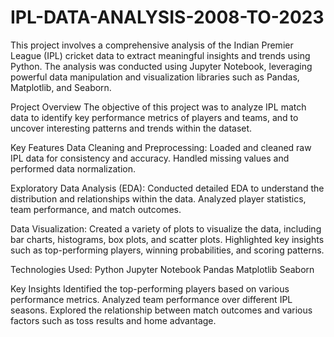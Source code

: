 # IPL-DATA-ANALYSIS-2008-TO-2023
This project involves a comprehensive analysis of the Indian Premier League (IPL) cricket data to extract meaningful insights and trends using Python. The analysis was conducted using Jupyter Notebook, leveraging powerful data manipulation and visualization libraries such as Pandas, Matplotlib, and Seaborn.

Project Overview
The objective of this project was to analyze IPL match data to identify key performance metrics of players and teams, and to uncover interesting patterns and trends within the dataset.

Key Features
Data Cleaning and Preprocessing:
Loaded and cleaned raw IPL data for consistency and accuracy.
Handled missing values and performed data normalization.

Exploratory Data Analysis (EDA):
Conducted detailed EDA to understand the distribution and relationships within the data.
Analyzed player statistics, team performance, and match outcomes.

Data Visualization:
Created a variety of plots to visualize the data, including bar charts, histograms, box plots, and scatter plots.
Highlighted key insights such as top-performing players, winning probabilities, and scoring patterns.

Technologies Used:
Python
Jupyter Notebook
Pandas
Matplotlib
Seaborn

Key Insights
Identified the top-performing players based on various performance metrics.
Analyzed team performance over different IPL seasons.
Explored the relationship between match outcomes and various factors such as toss results and home advantage.

